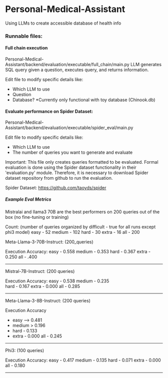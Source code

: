 # Personal-Medical-Assistant
Using LLMs to create accessible database of health info



### Runnable files:

#### Full chain execution
Personal-Medical-Assistant/backend/evaluation/executable/full_chain/main.py
LLM generates SQL query given a question, executes query, and returns information. 

Edit file to modify specific details like:
- Which LLM to use
- Question
- Database? *Currently only functional with toy database (Chinook.db)

#### Evaluate performance on Spider Dataset:
Personal-Medical-Assistant/backend/evaluation/executable/spider_eval/main.py

Edit file to modify specific details like:
- Which LLM to use
- The number of queries you want to generate and evaluate

Important: 
    This file only creates queries formatted to be evaluated. Formal evaluation is done using the Spider dataset functionality in their 'evaluation.py' module. Therefore, it is necessary to download Spider dataset repository from github to run the evaluation.  

Spider Dataset: https://github.com/taoyds/spider


##### Example Eval Metrics

Mistralai and llama3 70B are the best performers on 200 queries out of the box (no fine-tuning or training)

Count: (number of queries organized by difficult - true for all runs except phi3 model)
easy - 52
medium - 102
hard - 30
extra - 16
all - 200

Meta-Llama-3-70B-Instruct: (200_queries)

Execution Accuracy:
easy - 0.558
medium - 0.353 
hard - 0.367
extra - 0.250
all - .400 

*****************************************************

Mistral-7B-Instruct: (200 queries) 

Execution Accuracy:
easy - 0.538
medium - 0.235  
hard - 0.167
extra - 0.000
all - 0.285


*****************************************************


Meta-Llama-3-8B-Instruct: (200 queries) 

Execution Accuracy
- easy --> 0.481 
- medium > 0.196  
- hard - 0.133
- extra -  0.000
all - 0.245  

*****************************************************

Phi3: (100 queries)

Execution Accuracy:
easy - 0.417
medium - 0.135 
hard - 0.071 
extra -  0.000
all - 0.180 

*****************************************************
